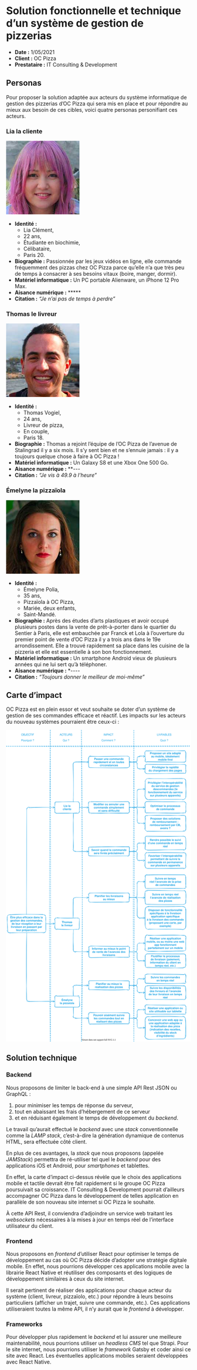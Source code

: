 # Solution fonctionnelle et technique d’un système de gestion de pizzerias

- **Date :** 1/05/2021
- **Client :** OC Pizza
- **Prestataire :** IT Consulting & Development

## Personas

Pour proposer la solution adaptée aux acteurs du système informatique de gestion des pizzerias d’OC Pizza qui sera mis en place et pour répondre au mieux aux besoin de ces cibles, voici quatre personas personifiant ces acteurs.

### Lia la cliente

![Lia la cliente](./img/persona_lia_w200.jpg)

- **Identité :**
  - Lia Clément,
  - 22 ans,
  - Étudiante en biochimie,
  - Célibataire,
  - Paris 20.
- **Biographie :** Passionnée par les jeux vidéos en ligne, elle commande fréquemment des pizzas chez OC Pizza parce qu’elle n’a que très peu de temps à consacrer à ses besoins vitaux (boire, manger, dormir).
- **Matériel informatique :** Un PC portable Alienware, un iPhone 12 Pro Max.
- **Aisance numérique :** \*\*\*\*\*
- **Citation :** _“Je n’ai pas de temps à perdre”_

### Thomas le livreur

![Thomas le livreur](./img/persona_thomas_w200.jpg)

- **Identité :**
  - Thomas Vogiel,
  - 24 ans,
  - Livreur de pizza,
  - En couple,
  - Paris 18.
- **Biographie :** Thomas a rejoint l’équipe de l’OC Pizza de l’avenue de Stalingrad il y a six mois. Il s’y sent bien et ne s’ennuie jamais : il y a toujours quelque chose à faire à OC Pizza !
- **Matériel informatique :** Un Galaxy S8 et une Xbox One 500 Go.
- **Aisance numérique :** \*\*---
- **Citation :** _“Je vis à 49.9 à l’heure”_

### Émelyne la pizzaïola

![Émelyne la pizzaïola](./img/persona_emelyne_w200.jpg)

- **Identité :**
  - Émelyne Polia,
  - 35 ans,
  - Pizzaïola à OC Pizza,
  - Mariée, deux enfants,
  - Saint-Mandé.
- **Biographie :** Après des études d’arts plastiques et avoir occupé plusieurs postes dans la vente de prêt-à-porter dans le quartier du Sentier à Paris, elle est embauchée par Franck et Lola à l’ouverture du premier point de vente d’OC Pizza il y a trois ans dans le 19e arrondissement. Elle a trouvé rapidement sa place dans les cuisine de la pizzeria et elle est essentielle à son bon fonctionnement.
- **Matériel informatique :** Un smartphone Android vieux de plusieurs années qui ne lui sert qu’à téléphoner.
- **Aisance numérique :** \*----
- **Citation :** _“Toujours donner le meilleur de moi-même”_

## Carte d’impact

OC Pizza est en plein essor et veut souhaite se doter d’un système de gestion de ses commandes efficace et réactif. Les impacts sur les acteurs du nouveau systèmes pourraient être ceux-ci :

![Carte d’impact](./img/figure_impact-mapping.svg)

## Solution technique

### Backend

Nous proposons de limiter le back-end à une simple API Rest JSON ou GraphQL :

1. pour minimiser les temps de réponse du serveur,
1. tout en abaissant les frais d’hébergement de ce serveur
1. et en réduisant également le temps de développement du _backend_.

Le travail qu’aurait effectué le _backend_ avec une _stack_ conventionnelle comme la _LAMP stack_, c’est-à-dire la génération dynamique de contenus HTML, sera effectuée côté client.

En plus de ces avantages, la _stack_ que nous proposons (appelée _JAMStack_) permettra de ré-utiliser tel quel le _backend_ pour des applications iOS et Android, pour _smartphones_ et tablettes.

En effet, la carte d’impact ci-dessus révèle que le choix des applications mobile et tactile devrait être fait rapidement si le groupe OC Pizza poursuivait sa croissance. IT Consulting & Development pourrait d’ailleurs accompagner OC Pizza dans le développement de telles application en parallèle de son nouveau site internet si OC Pizza le souhaite.

À cette API Rest, il conviendra d’adjoindre un service web traitant les _websockets_ nécessaires à la mises à jour en temps réel de l’interface utilisateur du client.

### Frontend

Nous proposons en _frontend_ d’utiliser React pour optimiser le temps de développement au cas où OC Pizza décide d’adopter une stratégie digitale mobile. En effet, nous pourrions développer ces applications mobile avec la librairie React Native et réutiliser des composants et des logiques de développement similaires à ceux du site internet.

Il serait pertinent de réaliser des applications pour chaque acteur du système (client, livreur, pizzaïolo, etc.) pour répondre à leurs besoins particuliers (afficher un trajet, suivre une commande, etc.). Ces applications utiliseraient toutes la même API, il n’y aurait que le _frontend_ à développer.

### Frameworks

Pour développer plus rapidement le _backend_ et lui assurer une meilleure maintenabilité, nous pourrions utiliser un _headless CMS_ tel que Strapi.
Pour le site internet, nous pourrions utiliser le _framework_ Gatsby et coder ainsi ce site avec React. Les éventuelles applications mobiles seraient développées avec React Native.
